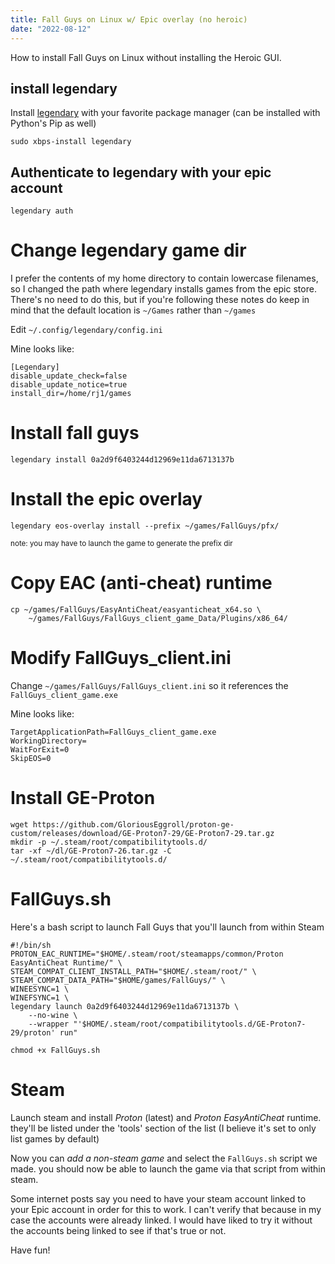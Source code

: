 ```yaml
---
title: Fall Guys on Linux w/ Epic overlay (no heroic)
date: "2022-08-12"
---
```


How to install Fall Guys on Linux without installing the Heroic GUI.

## install legendary

Install [legendary](https://github.com/derrod/legendary) with your favorite
package manager (can be installed with Python's Pip as well)

```shell
sudo xbps-install legendary
```

## Authenticate to legendary with your epic account

```shell
legendary auth
```

# Change legendary game dir

I prefer the contents of my home directory to contain lowercase filenames, so I
changed the path where legendary installs games from the epic store. There's no
need to do this, but if you're following these notes do keep in mind that the
default location is `~/Games` rather than `~/games`

Edit `~/.config/legendary/config.ini`

Mine looks like:
```
[Legendary]
disable_update_check=false
disable_update_notice=true
install_dir=/home/rj1/games
```

# Install fall guys

```shell
legendary install 0a2d9f6403244d12969e11da6713137b
```

# Install the epic overlay

```shell
legendary eos-overlay install --prefix ~/games/FallGuys/pfx/
```

<sup>note: you may have to launch the game to generate the prefix dir</sup>

# Copy EAC (anti-cheat) runtime

```shell
cp ~/games/FallGuys/EasyAntiCheat/easyanticheat_x64.so \
    ~/games/FallGuys/FallGuys_client_game_Data/Plugins/x86_64/
```

# Modify FallGuys_client.ini

Change `~/games/FallGuys/FallGuys_client.ini` so it references the
`FallGuys_client_game.exe`

Mine looks like:
```
TargetApplicationPath=FallGuys_client_game.exe
WorkingDirectory=
WaitForExit=0
SkipEOS=0
```

# Install GE-Proton

```shell
wget https://github.com/GloriousEggroll/proton-ge-custom/releases/download/GE-Proton7-29/GE-Proton7-29.tar.gz
mkdir -p ~/.steam/root/compatibilitytools.d/
tar -xf ~/dl/GE-Proton7-26.tar.gz -C ~/.steam/root/compatibilitytools.d/
```

# FallGuys.sh

Here's a bash script to launch Fall Guys that you'll launch from within Steam

```shell
#!/bin/sh
PROTON_EAC_RUNTIME="$HOME/.steam/root/steamapps/common/Proton EasyAntiCheat Runtime/" \
STEAM_COMPAT_CLIENT_INSTALL_PATH="$HOME/.steam/root/" \
STEAM_COMPAT_DATA_PATH="$HOME/games/FallGuys/" \
WINEESYNC=1 \
WINEFSYNC=1 \
legendary launch 0a2d9f6403244d12969e11da6713137b \
    --no-wine \
    --wrapper "'$HOME/.steam/root/compatibilitytools.d/GE-Proton7-29/proton' run"
```

```shell
chmod +x FallGuys.sh
```

# Steam

Launch steam and install *Proton* (latest) and *Proton EasyAntiCheat* runtime.
they'll be listed under the 'tools' section of the list (I believe it's set to
only list games by default)

Now you can *add a non-steam game* and select the `FallGuys.sh` script we made.
you should now be able to launch the game via that script from within steam.

Some internet posts say you need to have your steam account linked to your Epic
account in order for this to work. I can't verify that because in my case the
accounts were already linked. I would have liked to try it without the accounts
being linked to see if that's true or not.

Have fun!
